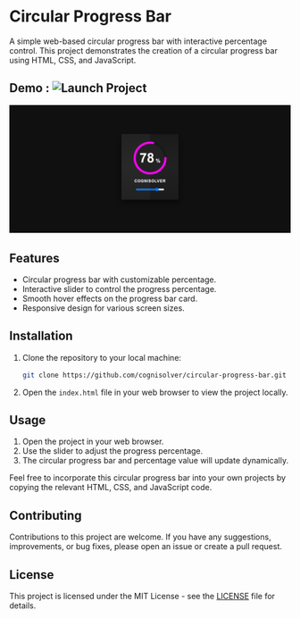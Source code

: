# Circular Progress Bar

A simple web-based circular progress bar with interactive percentage control. This project demonstrates the creation of a circular progress bar using HTML, CSS, and JavaScript.

## Demo : ![Launch Project](https://cognisolver.github.io/circular-progress-bar/)
![Project Screenshot](screenshot.png)

## Features

- Circular progress bar with customizable percentage.
- Interactive slider to control the progress percentage.
- Smooth hover effects on the progress bar card.
- Responsive design for various screen sizes.

## Installation

1. Clone the repository to your local machine:

   ```bash
   git clone https://github.com/cognisolver/circular-progress-bar.git
   ```

2. Open the `index.html` file in your web browser to view the project locally.

## Usage

1. Open the project in your web browser.
2. Use the slider to adjust the progress percentage.
3. The circular progress bar and percentage value will update dynamically.

Feel free to incorporate this circular progress bar into your own projects by copying the relevant HTML, CSS, and JavaScript code.

## Contributing

Contributions to this project are welcome. If you have any suggestions, improvements, or bug fixes, please open an issue or create a pull request.

## License

This project is licensed under the MIT License - see the [LICENSE](LICENSE) file for details.
